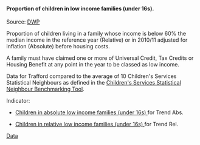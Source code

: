 #### Proportion of children in low income families (under 16s).

Source: <a href="https://stat-xplore.dwp.gov.uk/webapi/metadata/CILIF_REL/Relative%20Low%20Income.html" target="_blank">DWP</a>

Proportion of children living in a family whose income is below 60% the median income in the reference year (Relative) or in 2010/11 adjusted for inflation (Absolute) before housing costs.

A family must have claimed one or more of Universal Credit, Tax Credits or Housing Benefit at any point in the year to be classed as low income.

Data for Trafford compared to the average of 10 Children's Services Statistical Neighbours as defined in the <a href='https://www.gov.uk/government/publications/local-authority-interactive-tool-lait' target='_blank'>Children's Services Statistical Neighbour Benchmarking Tool</a>.
 
Indicator:

* <a href="https://fingertips.phe.org.uk/search/93701#page/6/gid" target="_blank"> Children in absolute low income families (under 16s) </a> for Trend Abs.

* <a href="https://fingertips.phe.org.uk/search/93700#page/6/gid" target="_blank"> Children in relative low income families (under 16s) </a> for Trend Rel.

<a href="https://www.trafforddatalab.io/corporate_plan/data/poverty/children_poverty.csv" aria-label="Download the data" class="downloadButton" target="_blank" download>Data <span class="fas fa-download"></span></a>